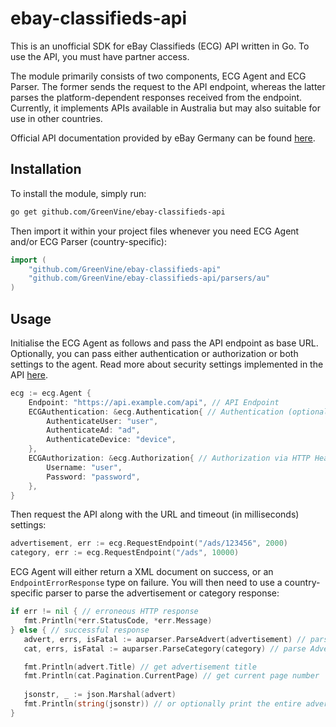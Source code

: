 # ebay-classifieds-api

This is an unofficial SDK for eBay Classifieds (ECG) API written in Go. To use the API, you must have partner access.

The module primarily consists of two components, ECG Agent and ECG Parser. The former sends the request to the API endpoint, whereas the latter parses the platform-dependent responses received from the endpoint. Currently, it implements APIs available in Australia but may also suitable for use in other countries.

Official API documentation provided by eBay Germany can be found [here](https://api.ebay-kleinanzeigen.de/docs/pages/home).

## Installation

To install the module, simply run:

```bash
go get github.com/GreenVine/ebay-classifieds-api
```

Then import it within your project files whenever you need ECG Agent and/or ECG Parser (country-specific):

```go
import (
    "github.com/GreenVine/ebay-classifieds-api"
    "github.com/GreenVine/ebay-classifieds-api/parsers/au"
)
```

## Usage

Initialise the ECG Agent as follows and pass the API endpoint as base URL. Optionally, you can pass either authentication or authorization or both settings to the agent. Read more about security settings implemented in the API [here](https://api.ebay-kleinanzeigen.de/docs/pages/security).

```go
ecg := ecg.Agent {
    Endpoint: "https://api.example.com/api", // API Endpoint
    ECGAuthentication: &ecg.Authentication{ // Authentication (optional)
        AuthenticateUser: "user",
        AuthenticateAd: "ad",
        AuthenticateDevice: "device",
    },
    ECGAuthorization: &ecg.Authorization{ // Authorization via HTTP Header (optional)
        Username: "user",
        Password: "password",
    },
}
```

Then request the API along with the URL and timeout (in milliseconds) settings:

```go
advertisement, err := ecg.RequestEndpoint("/ads/123456", 2000)
category, err := ecg.RequestEndpoint("/ads", 10000)
```

ECG Agent will either return a XML document on success, or an `EndpointErrorResponse` type on failure. You will then need to use a country-specific parser to parse the advertisement or category response:

```go
if err != nil { // erroneous HTTP response
   fmt.Println(*err.StatusCode, *err.Message)
} else { // successful response
   advert, errs, isFatal := auparser.ParseAdvert(advertisement) // parse an Advertisement
   cat, errs, isFatal := auparser.ParseCategory(category) // parse Advertisements in a category

   fmt.Println(advert.Title) // get advertisement title
   fmt.Println(cat.Pagination.CurrentPage) // get current page number
   
   jsonstr, _ := json.Marshal(advert)
   fmt.Println(string(jsonstr)) // or optionally print the entire advertisement response as JSON
}
```
